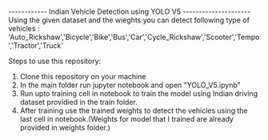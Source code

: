 ------------ Indian Vehicle Detection using YOLO V5 ---------------------
Using the given dataset and the wieghts you can detect following type of vehicles :
  'Auto_Rickshaw','Bicycle','Bike','Bus','Car','Cycle_Rickshaw','Scooter','Tempo','Tractor','Truck'

Steps to use this repository:
1) Clone this repository on your machine
2) In the main folder run jupyter notebook and open "YOLO_V5.ipynb"
3) Run upto training cell in notebook to train the model using Indian driving dataset providied in the train folder.
4) After training use the trained weights to detect the vehicles using the last cell in notebook.(Weights for model that I trained are already provided in weights folder.)

